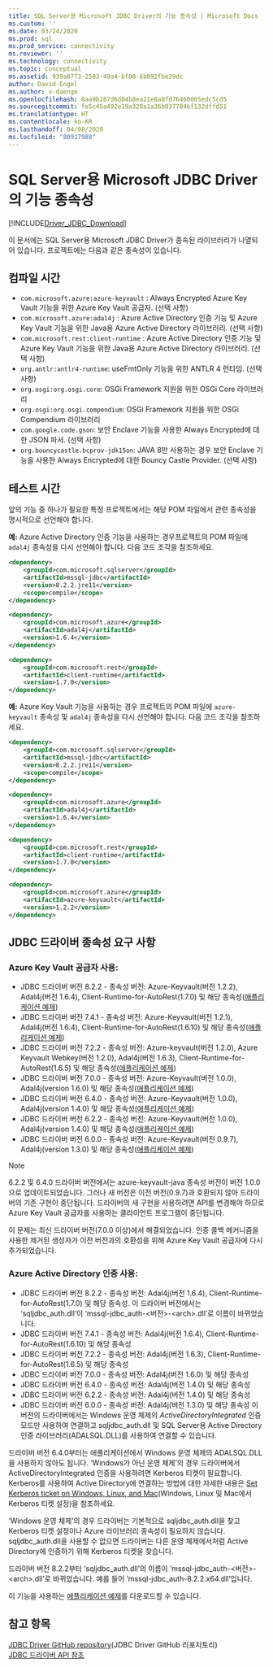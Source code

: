 ```yaml
---
title: SQL Server용 Microsoft JDBC Driver의 기능 종속성 | Microsoft Docs
ms.custom: ''
ms.date: 03/24/2020
ms.prod: sql
ms.prod_service: connectivity
ms.reviewer: ''
ms.technology: connectivity
ms.topic: conceptual
ms.assetid: 939a8773-2583-49a4-bf00-6b892fbe39dc
author: David-Engel
ms.author: v-daenge
ms.openlocfilehash: 8aa9b287d6d04b8ea21e8a8fd76460005edc5cd5
ms.sourcegitcommit: fe5c45a492e19a320a1a36b037704bf132dffd51
ms.translationtype: HT
ms.contentlocale: ko-KR
ms.lasthandoff: 04/08/2020
ms.locfileid: "80917988"
---
```

# <a name="feature-dependencies-of-the-microsoft-jdbc-driver-for-sql-server"></a>SQL Server용 Microsoft JDBC Driver의 기능 종속성

[!INCLUDE[Driver_JDBC_Download](../../includes/driver_jdbc_download.md)]

이 문서에는 SQL Server용 Microsoft JDBC Driver가 종속된 라이브러리가 나열되어 있습니다. 프로젝트에는 다음과 같은 종속성이 있습니다.

## <a name="compile-time"></a>컴파일 시간

 - `com.microsoft.azure:azure-keyvault` : Always Encrypted Azure Key Vault 기능을 위한 Azure Key Vault 공급자. (선택 사항)
 - `com.microsoft.azure:adal4j` : Azure Active Directory 인증 기능 및 Azure Key Vault 기능을 위한 Java용 Azure Active Directory 라이브러리. (선택 사항)
 - `com.microsoft.rest:client-runtime` : Azure Active Directory 인증 기능 및 Azure Key Vault 기능을 위한 Java용 Azure Active Directory 라이브러리. (선택 사항)
 - `org.antlr:antlr4-runtime`: useFmtOnly 기능을 위한 ANTLR 4 런타임. (선택 사항)
 - `org.osgi:org.osgi.core`: OSGi Framework 지원을 위한 OSGi Core 라이브러리
 - `org.osgi:org.osgi.compendium`: OSGi Framework 지원을 위한 OSGi Compendium 라이브러리
 - `com.google.code.gson`: 보안 Enclave 기능을 사용한 Always Encrypted에 대한 JSON 파서. (선택 사항)
 - `org.bouncycastle.bcprov-jdk15on`: JAVA 8만 사용하는 경우 보안 Enclave 기능을 사용한 Always Encrypted에 대한 Bouncy Castle Provider. (선택 사항)

## <a name="test-time"></a>테스트 시간

앞의 기능 중 하나가 필요한 특정 프로젝트에서는 해당 POM 파일에서 관련 종속성을 명시적으로 선언해야 합니다.

**예:** Azure Active Directory 인증 기능을 사용하는 경우프로젝트의 POM 파일에 `adal4j` 종속성을 다시 선언해야 합니다. 다음 코드 조각을 참조하세요.

```xml
<dependency>
    <groupId>com.microsoft.sqlserver</groupId>
    <artifactId>mssql-jdbc</artifactId>
    <version>8.2.2.jre11</version>
    <scope>compile</scope>
</dependency>

<dependency>
    <groupId>com.microsoft.azure</groupId>
    <artifactId>adal4j</artifactId>
    <version>1.6.4</version>
</dependency>

<dependency>
    <groupId>com.microsoft.rest</groupId>
    <artifactId>client-runtime</artifactId>
    <version>1.7.0</version>
</dependency>
```

**예:** Azure Key Vault 기능을 사용하는 경우 프로젝트의 POM 파일에 `azure-keyvault` 종속성 및 `adal4j` 종속성을 다시 선언해야 합니다. 다음 코드 조각을 참조하세요.

```xml
<dependency>
    <groupId>com.microsoft.sqlserver</groupId>
    <artifactId>mssql-jdbc</artifactId>
    <version>8.2.2.jre11</version>
    <scope>compile</scope>
</dependency>

<dependency>
    <groupId>com.microsoft.azure</groupId>
    <artifactId>adal4j</artifactId>
    <version>1.6.4</version>
</dependency>

<dependency>
    <groupId>com.microsoft.rest</groupId>
    <artifactId>client-runtime</artifactId>
    <version>1.7.0</version>
</dependency>

<dependency>
    <groupId>com.microsoft.azure</groupId>
    <artifactId>azure-keyvault</artifactId>
    <version>1.2.2</version>
</dependency>
```

## <a name="dependency-requirements-for-the-jdbc-driver"></a>JDBC 드라이버 종속성 요구 사항

### <a name="working-with-the-azure-key-vault-provider"></a>Azure Key Vault 공급자 사용:

- JDBC 드라이버 버전 8.2.2 - 종속성 버전: Azure-Keyvault(버전 1.2.2), Adal4j(버전 1.6.4), Client-Runtime-for-AutoRest(1.7.0) 및 해당 종속성([애플리케이션 예제](../../connect/jdbc/azure-key-vault-sample-version-7.0.md))
- JDBC 드라이버 버전 7.4.1 - 종속성 버전: Azure-Keyvault(버전 1.2.1), Adal4j(버전 1.6.4), Client-Runtime-for-AutoRest(1.6.10) 및 해당 종속성([애플리케이션 예제](../../connect/jdbc/azure-key-vault-sample-version-7.0.md))
- JDBC 드라이버 버전 7.2.2 - 종속성 버전: Azure-keyvault(버전 1.2.0), Azure Keyvault Webkey(버전 1.2.0), Adal4j(버전 1.6.3), Client-Runtime-for-AutoRest(1.6.5) 및 해당 종속성([애플리케이션 예제](../../connect/jdbc/azure-key-vault-sample-version-7.0.md))
- JDBC 드라이버 버전 7.0.0 - 종속성 버전: Azure-Keyvault(버전 1.0.0), Adal4j(version 1.6.0) 및 해당 종속성([애플리케이션 예제](../../connect/jdbc/azure-key-vault-sample-version-7.0.md))
- JDBC 드라이버 버전 6.4.0 - 종속성 버전: Azure-Keyvault(버전 1.0.0), Adal4j(version 1.4.0) 및 해당 종속성([애플리케이션 예제](../../connect/jdbc/azure-key-vault-sample-version-6.2.2.md))
- JDBC 드라이버 버전 6.2.2 - 종속성 버전: Azure-Keyvault(버전 1.0.0), Adal4j(version 1.4.0) 및 해당 종속성([애플리케이션 예제](../../connect/jdbc/azure-key-vault-sample-version-6.2.2.md))
- JDBC 드라이버 버전 6.0.0 - 종속성 버전: Azure-Keyvault(버전 0.9.7), Adal4j(version 1.3.0) 및 해당 종속성([애플리케이션 예제](../../connect/jdbc/azure-key-vault-sample-version-6.0.0.md))

> [!NOTE]
> 6\.2.2 및 6.4.0 드라이버 버전에서는 azure-keyvault-java 종속성 버전이 버전 1.0.0으로 업데이트되었습니다. 그러나 새 버전은 이전 버전(0.9.7)과 호환되지 않아 드라이버의 기존 구현이 중단됩니다. 드라이버의 새 구현을 사용하려면 API를 변경해야 하므로 Azure Key Vault 공급자를 사용하는 클라이언트 프로그램이 중단됩니다.
>
> 이 문제는 최신 드라이버 버전(7.0.0 이상)에서 해결되었습니다. 인증 콜백 메커니즘을 사용한 제거된 생성자가 이전 버전과의 호환성을 위해 Azure Key Vault 공급자에 다시 추가되었습니다.

### <a name="working-with-azure-active-directory-authentication"></a>Azure Active Directory 인증 사용:

- JDBC 드라이버 버전 8.2.2 - 종속성 버전: Adal4j(버전 1.6.4), Client-Runtime-for-AutoRest(1.7.0) 및 해당 종속성. 이 드라이버 버전에서는 ‘sqljdbc_auth.dll’이 ‘mssql-jdbc_auth-\<버전>-\<arch>.dll’로 이름이 바뀌었습니다.
- JDBC 드라이버 버전 7.4.1 - 종속성 버전: Adal4j(버전 1.6.4), Client-Runtime-for-AutoRest(1.6.10) 및 해당 종속성
- JDBC 드라이버 버전 7.2.2 - 종속성 버전: Adal4j(버전 1.6.3), Client-Runtime-for-AutoRest(1.6.5) 및 해당 종속성
- JDBC 드라이버 버전 7.0.0 - 종속성 버전: Adal4j(버전 1.6.0) 및 해당 종속성
- JDBC 드라이버 버전 6.4.0 - 종속성 버전: Adal4j(버전 1.4.0) 및 해당 종속성
- JDBC 드라이버 버전 6.2.2 - 종속성 버전: Adal4j(버전 1.4.0) 및 해당 종속성
- JDBC 드라이버 버전 6.0.0 - 종속성 버전: Adal4j(버전 1.3.0) 및 해당 종속성 이 버전의 드라이버에서는 Windows 운영 체제의 _ActiveDirectoryIntegrated_ 인증 모드만 사용하여 연결하고 sqljdbc_auth.dll 및 SQL Server용 Active Directory 인증 라이브러리(ADALSQL.DLL)를 사용하여 연결할 수 있습니다.

드라이버 버전 6.4.0부터는 애플리케이션에서 Windows 운영 체제의 ADALSQL.DLL을 사용하지 않아도 됩니다. ‘Windows가 아닌 운영 체제’의 경우  드라이버에서 ActiveDirectoryIntegrated 인증을 사용하려면 Kerberos 티켓이 필요합니다. Kerberos를 사용하여 Active Directory에 연결하는 방법에 대한 자세한 내용은 [Set Kerberos ticket on Windows, Linux, and Mac](https://docs.microsoft.com/sql/connect/jdbc/connecting-using-azure-active-directory-authentication#set-kerberos-ticket-on-windows-linux-and-mac)(Windows, Linux 및 Mac에서 Kerberos 티켓 설정)을 참조하세요.

‘Windows 운영 체제’의 경우  드라이버는 기본적으로 sqljdbc_auth.dll을 찾고 Kerberos 티켓 설정이나 Azure 라이브러리 종속성이 필요하지 않습니다. sqljdbc_auth.dll을 사용할 수 없으면 드라이버는 다른 운영 체제에서처럼 Active Directory에 인증하기 위해 Kerberos 티켓을 찾습니다.

드라이버 버전 8.2.2부터 ‘sqljdbc_auth.dll’의 이름이 ‘mssql-jdbc_auth-\<버전>-\<arch>.dll’로 바뀌었습니다. 예를 들어 ‘mssql-jdbc_auth-8.2.2.x64.dll’입니다.

이 기능을 사용하는 [애플리케이션 예제](../../connect/jdbc/connecting-using-azure-active-directory-authentication.md)를 다운로드할 수 있습니다.

## <a name="see-also"></a>참고 항목

[JDBC Driver GitHub repository](https://github.com/microsoft/mssql-jdbc)(JDBC Driver GitHub 리포지토리)  
[JDBC 드라이버 API 참조](../../connect/jdbc/reference/jdbc-driver-api-reference.md)
